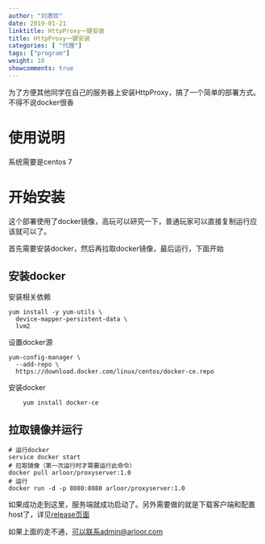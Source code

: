 ```yaml
---
author: "刘港欢"
date: 2019-01-21
linktitle: HttpProxy一键安装
title: HttpProxy一键安装
categories: [ "代理"]
tags: ["program"]
weight: 10
showcomments: true
---
```


为了方便其他同学在自己的服务器上安装HttpProxy，搞了一个简单的部署方式。不得不说docker很香

# 使用说明

系统需要是centos 7

# 开始安装

这个部署使用了docker镜像，高玩可以研究一下，普通玩家可以直接复制运行应该就可以了。

首先需要安装docker，然后再拉取docker镜像，最后运行，下面开始

## 安装docker

安装相关依赖

```
yum install -y yum-utils \
  device-mapper-persistent-data \
  lvm2
  ```

  设置docker源

  ```
  yum-config-manager \
    --add-repo \
    https://download.docker.com/linux/centos/docker-ce.repo
```

安装docker

```
    yum install docker-ce
 ```


## 拉取镜像并运行

```
# 运行docker
service docker start
# 拉取镜像（第一次运行时才需要运行此命令）
docker pull arloor/proxyserver:1.0
# 运行
docker run -d -p 8080:8080 arloor/proxyserver:1.0
```

如果成功走到这里，服务端就成功启动了。另外需要做的就是下载客户端和配置host了，详见[release页面](https://github.com/arloor/HttpProxy/releases/tag/v1.4)

如果上面的走不通，可以联系admin@arloor.com